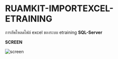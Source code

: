 # RUAMKIT-IMPORTEXCEL-ETRAINING
 การอัพโหลดไฟล์ excel ของระบบ etraining
**SQL-Server**

**SCREEN**

![screen](https://github.com/ENOMBAN/RUAMKIT-IMPORTEXCEL-ETRAINING/blob/main/img/screen.png)